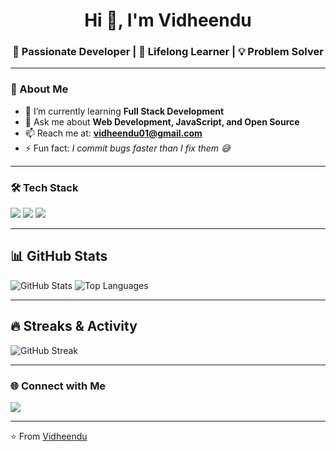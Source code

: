 <h1 align="center">Hi 👋, I'm Vidheendu</h1>
<h3 align="center">🚀 Passionate Developer | 🌱 Lifelong Learner | 💡 Problem Solver</h3>

---

### 🌟 About Me
- 🌱 I’m currently learning **Full Stack Development**
- 💬 Ask me about **Web Development, JavaScript, and Open Source**
- 📫 Reach me at: **vidheendu01@gmail.com**
- ⚡ Fun fact: *I commit bugs faster than I fix them 😅*

---

### 🛠 Tech Stack
<p align="left">
  <img src="https://img.shields.io/badge/-HTML5-E34F26?logo=html5&logoColor=white&style=for-the-badge" />
  <img src="https://img.shields.io/badge/-CSS3-1572B6?logo=css3&logoColor=white&style=for-the-badge" />
  <img src="https://img.shields.io/badge/-JavaScript-F7DF1E?logo=javascript&logoColor=black&style=for-the-badge" />
</p>

---

## 📊 GitHub Stats
![GitHub Stats](https://github-readme-stats.vercel.app/api?username=vidheenduE&show_icons=true&theme=radical)
![Top Languages](https://github-readme-stats.vercel.app/api/top-langs/?username=vidheendu&layout=compact&theme=radical)

---

## 🔥 Streaks & Activity
![GitHub Streak](https://github-readme-streak-stats.herokuapp.com/?user=YOUR_USERNAME&theme=radical)

---

### 🌐 Connect with Me
<p align="left">
  <a href="https://linkedin.com/in/vidheendu-chaturvedi-b0b362351" target="blank">
    <img src="https://img.shields.io/badge/-LinkedIn-0077B5?logo=linkedin&logoColor=white&style=for-the-badge" />
  </a>
  
  
</p>

---

⭐️ From [Vidheendu](https://github.com/yourusername)
